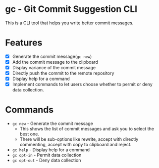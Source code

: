 # gc - Git Commit Suggestion CLI
This is a CLI tool that helps you write better commit messages.

# Features
- [x] Generate the commit message(`gc new`)
- [x] Add the commit message to the clipboard
- [x] Display variance of the commit message
- [x] Directly push the commit to the remote repository
- [x] Display help for a command
- [x] Implement commands to let users choose whether to permit or deny data collection.

# Commands 

 - `gc new` - Generate the commit message
    - This shows the list of commit messages and ask you to select the best one.
    - There will be sub-options like rewrite, accept with directly commenting, accept with copy to clipboard and reject.
 - `gc help` - Display help for a command
 - `gc opt-in` - Permit data collection
 - `gc opt-out` - Deny data collection
